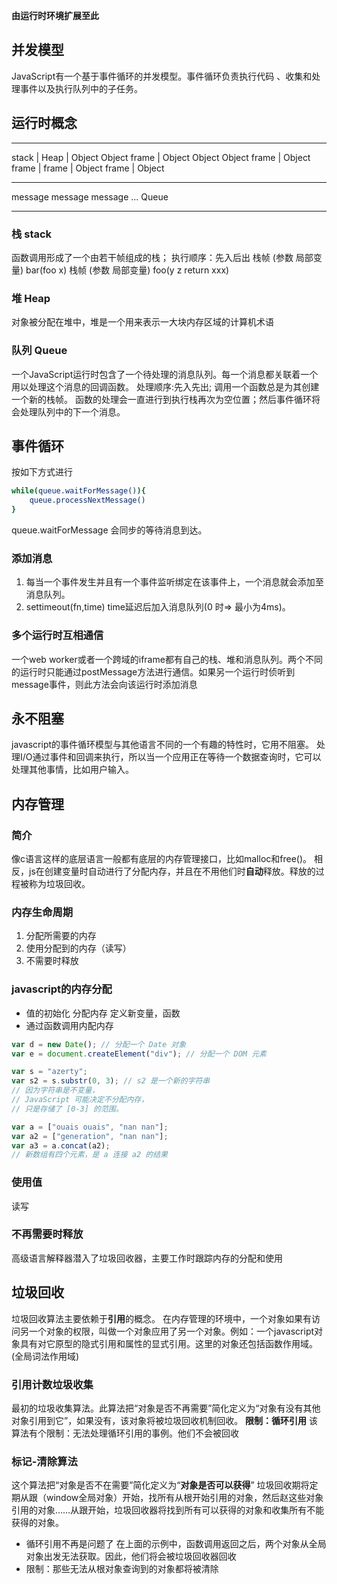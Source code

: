 **由运行时环境扩展至此**

## 并发模型
JavaScript有一个基于事件循环的并发模型。事件循环负责执行代码
、收集和处理事件以及执行队列中的子任务。

## 运行时概念
____________________________________
stack |          Heap
      |         Object          Object
frame |     Object         Object     Object
frame |                   Object
frame |
frame |            Object
frame |       Object
____________________________________
message message message ... Queue
____________________________________

### 栈 stack
函数调用形成了一个由若干帧组成的栈；
执行顺序：先入后出
栈帧 (参数 局部变量) bar(foo x)
栈帧 (参数 局部变量) foo(y z return xxx)

### 堆 Heap
对象被分配在堆中，堆是一个用来表示一大块内存区域的计算机术语

### 队列 Queue
一个JavaScript运行时包含了一个待处理的消息队列。每一个消息都关联着一个用以处理这个消息的回调函数。
处理顺序:先入先出;
调用一个函数总是为其创建一个新的栈帧。
函数的处理会一直进行到执行栈再次为空位置；然后事件循环将会处理队列中的下一个消息。



## 事件循环
按如下方式进行
```bash
while(queue.waitForMessage()){
    queue.processNextMessage()
}
```
queue.waitForMessage 会同步的等待消息到达。

### 添加消息
1. 每当一个事件发生并且有一个事件监听绑定在该事件上，一个消息就会添加至消息队列。
2. settimeout(fn,time) time延迟后加入消息队列(0 时=> 最小为4ms)。

### 多个运行时互相通信

一个web worker或者一个跨域的iframe都有自己的栈、堆和消息队列。两个不同的运行时只能通过postMessage方法进行通信。如果另一个运行时侦听到message事件，则此方法会向该运行时添加消息

## 永不阻塞
javascript的事件循环模型与其他语言不同的一个有趣的特性时，它用不阻塞。
处理I/O通过事件和回调来执行，所以当一个应用正在等待一个数据查询时，它可以处理其他事情，比如用户输入。




## 内存管理

### 简介

像c语言这样的底层语言一般都有底层的内存管理接口，比如malloc和free()。
相反，js在创建变量时自动进行了分配内存，并且在不用他们时**自动**释放。释放的过程被称为垃圾回收。

### 内存生命周期

1. 分配所需要的内存
2. 使用分配到的内存（读写）
3. 不需要时释放


### javascript的内存分配

+ 值的初始化 分配内存
定义新变量，函数
+ 通过函数调用内配内存
```js
var d = new Date(); // 分配一个 Date 对象
var e = document.createElement("div"); // 分配一个 DOM 元素

var s = "azerty";
var s2 = s.substr(0, 3); // s2 是一个新的字符串
// 因为字符串是不变量，
// JavaScript 可能决定不分配内存，
// 只是存储了 [0-3] 的范围。

var a = ["ouais ouais", "nan nan"];
var a2 = ["generation", "nan nan"];
var a3 = a.concat(a2);
// 新数组有四个元素，是 a 连接 a2 的结果

```

 ### 使用值
 读写

 ### 不再需要时释放
 高级语言解释器潜入了垃圾回收器，主要工作时跟踪内存的分配和使用



 ## 垃圾回收
 垃圾回收算法主要依赖于**引用**的概念。
 在内存管理的环境中，一个对象如果有访问另一个对象的权限，叫做一个对象应用了另一个对象。例如：一个javascript对象具有对它原型的隐式引用和属性的显式引用。这里的对象还包括函数作用域。(全局词法作用域)

 ### 引用计数垃圾收集
最初的垃圾收集算法。此算法把“对象是否不再需要”简化定义为“对象有没有其他对象引用到它”，如果没有，该对象将被垃圾回收机制回收。
**限制：循环引用**
该算法有个限制：无法处理循环引用的事例。他们不会被回收


### **标记-清除算法**

这个算法把“对象是否不在需要”简化定义为“**对象是否可以获得**”
垃圾回收期将定期从跟（window全局对象）开始，找所有从根开始引用的对象，然后赵这些对象引用的对象……从跟开始，垃圾回收器将找到所有可以获得的对象和收集所有不能获得的对象。
+ 循环引用不再是问题了
在上面的示例中，函数调用返回之后，两个对象从全局对象出发无法获取。因此，他们将会被垃圾回收器回收
+ 限制：那些无法从根对象查询到的对象都将被清除

